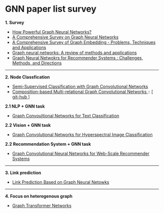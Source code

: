 # GNN paper list survey 
**1. Survey**
* <a href = "https://arxiv.org/pdf/1810.00826.pdf"> How Powerful Graph Neural Networks? </a>
* <a href = "https://arxiv.org/pdf/1901.00596.pdf?ref=https://githubhelp.com"> A Comprehensive Survey on Graph Neural Networks </a>
* <a href = "https://arxiv.org/pdf/1709.07604.pdf?ref=https://githubhelp.com">A Comprehensive Survey of Graph Embedding - Problems, Techniques and Applications</a>
* <a href = "https://reader.elsevier.com/reader/sd/pii/S2666651021000012?token=16C2A9332AE81F4D54098EEE79D8535A40695603E95EDA396E895AA03C704FB54F1C28DA614FF06943FA85AEBB7F8603&originRegion=us-east-1&originCreation=20220330071910"> Graph neural networks: A review of methods and applications </a>
* <a href = "https://arxiv.org/pdf/2109.12843.pdf"> Graph Neural Netwokrs for Recommender Systems : Challenges, Methods, and Directions </a>
---

**2. Node Classfication**
* <a href = "https://arxiv.org/pdf/1609.02907.pdf"> Semi-Supervised Classification with Graph Convolutional Networks </a>
* <a href = "https://arxiv.org/pdf/1911.03082.pdf?ref=https://githubhelp.com"> Composition-based Multi-relational Graph Convolutional Networks </a> :: <a href = "https://github.com/malllabiisc/CompGCN"> [ git-hub ] </a>

**2.1 NLP + GNN task** 
* <a href = "https://arxiv.org/pdf/1809.05679.pdf"> Graph Convoultional Networks for Text Classification </a>

**2.2 Vision + GNN task**
* <a href = "https://arxiv.org/pdf/2008.02457.pdf"> Graph Convolutional Networks for Hyperspectral Image Classification </a>

**2.2 Recommendation System + GNN task**
* <a href = "https://arxiv.org/pdf/1806.01973.pdf"> Graph Convolutional Neural Networks for Web-Scale Recommender Systems </a>

---
**3. Link prediction**
* <a href = "https://proceedings.neurips.cc/paper/2018/file/53f0d7c537d99b3824f0f99d62ea2428-Paper.pdf"> Link Prediction Based on Graph Neural Netowks </a>

---
**4. Focus on heterogenous graph**
* <a href = "https://arxiv.org/pdf/1911.06455.pdf"> Graph Transformer Networks </a>
